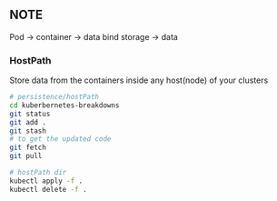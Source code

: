 ## NOTE 

Pod -> container -> data 
bind storage -> data 

### HostPath 
Store data from the containers inside any host(node) of your clusters 

```bash
# persistence/hostPath
cd kuberbernetes-breakdowns 
git status
git add . 
git stash 
# to get the updated code 
git fetch 
git pull 

# hostPath dir 
kubectl apply -f . 
kubectl delete -f . 

```